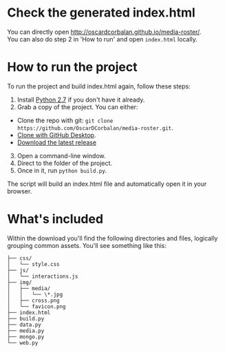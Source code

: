 # Check the generated index.html
You can directly open http://oscardcorbalan.github.io/media-roster/.  
You can also do step 2 in 'How to run' and open `index.html` locally.

# How to run the project

To run the project and build index.html again, follow these steps:

1. Install [Python 2.7](https://www.python.org/downloads/release/python-2710/)  if you don't have it already.
2. Grab a copy of the project. You can either:
  * Clone the repo with git: `git clone https://github.com/OscarDCorbalan/media-roster.git`.
  * [Clone with GitHub Desktop](github-windows://openRepo/https://github.com/twbs/bootstrap).
  * [Download the latest release](https://github.com/OscarDCorbalan/media-roster/archive/master.zip)
3. Open a command-line window.
4. Direct to the folder of the project.
5. Once in it, run `python build.py`.

The script will build an index.html file and automatically open it in your browser.

# What's included

Within the download you'll find the following directories and files, logically grouping common assets. You'll see something like this:
```
├── css/  
│   └── style.css  
├── js/  
│   └── interactions.js  
├── img/  
│   ├── media/  
│   │   └── \*.jpg  
│   ├── cross.png  
│   └── favicon.png  
├── index.html  
├── build.py  
├── data.py  
├── media.py
├── mongo.py
└── web.py  
```

